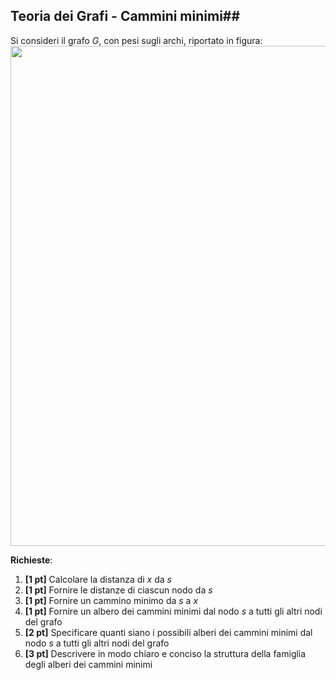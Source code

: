 ## Teoria dei Grafi - Cammini minimi##

Si consideri il grafo $G$, con pesi sugli archi, riportato in figura:
<img src='../images/grafo_plan1_pesi.png' width=800>

__Richieste__:
1. __\[1 pt\]__ Calcolare la distanza di $x$ da $s$
2. __\[1 pt\]__ Fornire le distanze di ciascun nodo da $s$
3. __\[1 pt\]__ Fornire un cammino minimo da $s$ a $x$
4. __\[1 pt\]__ Fornire un albero dei cammini minimi dal nodo $s$ a tutti gli altri nodi del grafo
5. __\[2 pt\]__ Specificare quanti siano i possibili alberi dei cammini minimi dal nodo $s$ a tutti gli altri nodi del grafo
6. __\[3 pt\]__ Descrivere in modo chiaro e conciso la struttura della famiglia degli alberi dei cammini minimi
